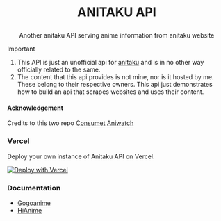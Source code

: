 # <p align="center">ANITAKU API</p>

<div align="center">
Another anitaku API serving anime information from anitaku website
</div>

> [!IMPORTANT]
>
> 1. This API is just an unofficial api for [anitaku](https://anitaku.pe) and is in no other way officially related to the same.
> 2. The content that this api provides is not mine, nor is it hosted by me. These belong to their respective owners. This api just demonstrates how to build an api that scrapes websites and uses their content.

#### Acknowledgement

Credits to this two repo
[Consumet](https://github.com/consumet/consumet.ts)
[Aniwatch](https://github.com/ghoshRitesh12/aniwatch-api)

### Vercel

Deploy your own instance of Anitaku API on Vercel.

[![Deploy with Vercel](https://vercel.com/button)](https://vercel.com/new/clone?repository-url=https://github.com/benjoquilario/anitaku-api)

### Documentation

- [Gogoanime](./docs/gogoanime.md)
- [HiAnime](./docs/hianime.md)
